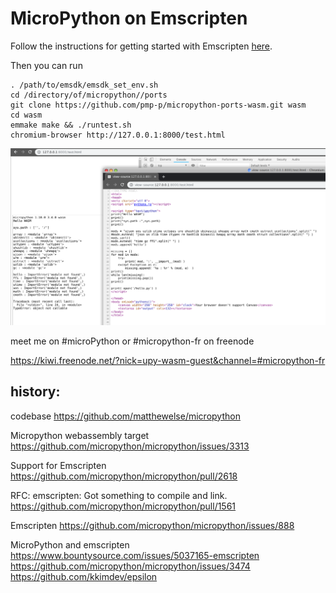 # MicroPython on Emscripten

Follow the instructions for getting started with Emscripten [here](http://kripken.github.io/emscripten-site/docs/getting_started/downloads.html).

Then you can run

```
. /path/to/emsdk/emsdk_set_env.sh
cd /directory/of/micropython//ports
git clone https://github.com/pmp-p/micropython-ports-wasm.git wasm
cd wasm
emmake make && ./runtest.sh
chromium-browser http://127.0.0.1:8000/test.html
```

![Preview1](./docs/runtest.png)


meet me on  #microPython or #micropython-fr on freenode

https://kiwi.freenode.net/?nick=upy-wasm-guest&channel=#micropython-fr





## history:

codebase
https://github.com/matthewelse/micropython


Micropython webassembly target
https://github.com/micropython/micropython/issues/3313

Support for Emscripten
https://github.com/micropython/micropython/pull/2618

RFC: emscripten: Got something to compile and link.
https://github.com/micropython/micropython/pull/1561

Emscripten
https://github.com/micropython/micropython/issues/888



MicroPython and emscripten
https://www.bountysource.com/issues/5037165-emscripten
https://github.com/micropython/micropython/issues/3474
https://github.com/kkimdev/epsilon
